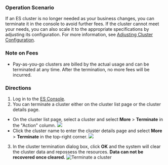 ﻿### Operation Scenario

If an ES cluster is no longer needed as your business changes, you can terminate it in the console to avoid further fees. If the cluster cannot meet your needs, you can also scale it to the appropriate specifications by adjusting its configuration. For more information, see [Adjusting Cluster Configuration](https://intl.cloud.tencent.com/document/product/845/30944 ).

### Note on Fees
- Pay-as-you-go clusters are billed by the actual usage and can be terminated at any time. After the termination, no more fees will be incurred.

### Directions

1. Log in to the [ES Console](https://console.cloud.tencent.com/es).
2. You can terminate a cluster either on the cluster list page or the cluster details page.

 - On the cluster list page, select a cluster and select **More** > **Terminate** in the "Action" column.
    ![](https://main.qcloudimg.com/raw/73d49dfa9681be8a6e2ea15be2bfebc0.png)
 - Click the cluster name to enter the cluster details page and select **More** > **Terminate** in the top-right corner.
    ![](https://main.qcloudimg.com/raw/f27bdddc6710733bcf724418e0ea7caf.png)

3. In the cluster termination dialog box, click **OK** and the system will clear the cluster data and repossess the resources. **Data can not be recovered once cleared.**
   ![Terminate a cluster](https://main.qcloudimg.com/raw/bae8a486a3f1d9b47a02f2da64ce96cb.jpg)